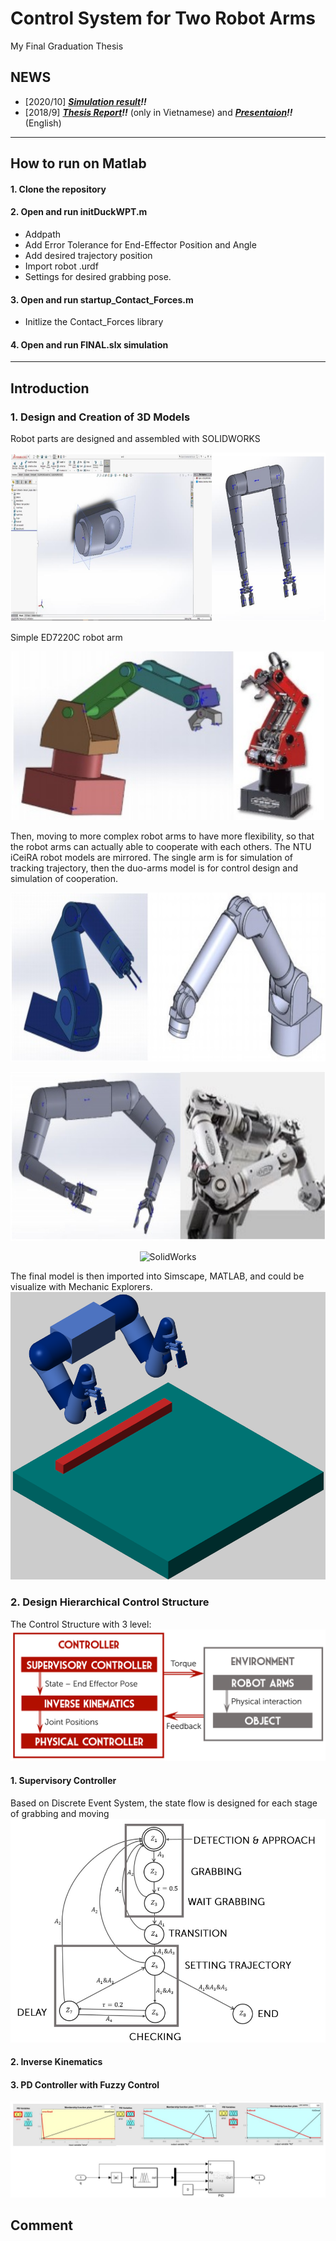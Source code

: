 # Control System for Two Robot Arms
My Final Graduation Thesis

## NEWS
- [2020/10] ***[Simulation result](https://youtu.be/cTyVofR3yck)!!***
- [2018/9] ***[Thesis Report](https://drive.google.com/file/d/19jg1Va8a1-06v_jeCaEbpSTN42Sba4jJ/view?usp=sharing)!!*** (only in Vietnamese) and ***[Presentaion](https://drive.google.com/file/d/1Zo7_rQ6bLqmFy-hEGOC8X1EVgzKX1z1O/view?usp=sharing)!!*** (English)

---

## How to run on Matlab
#### 1. Clone the repository
#### 2. Open and run initDuckWPT.m
- Addpath
- Add Error Tolerance for End-Effector Position and Angle
- Add desired trajectory position
- Import robot .urdf
- Settings for desired grabbing pose.
#### 3. Open and run startup_Contact_Forces.m
- Initlize the Contact_Forces library
#### 4. Open and run FINAL.slx simulation

---

## Introduction
### 1. Design and Creation of 3D Models
Robot parts are designed and assembled with SOLIDWORKS
<p align="center">
  <img src="https://github.com/duken72/ControlSystemForTwoRobotArms/blob/main/images/SolidWorks.jpg" alt="SolidWorks" height="270">
</p>

Simple ED7220C robot arm

<p align="center">
  <img src="https://github.com/duken72/ControlSystemForTwoRobotArms/blob/main/images/ED7220C.jpg" alt="ED7220C" height="270">
</p>

Then, moving to more complex robot arms to have more flexibility, so that the robot arms can actually able to cooperate with each others. The NTU iCeiRA robot models are mirrored.
The single arm is for simulation of tracking trajectory, then the duo-arms model is for control design and simulation of cooperation.

<p align="center">
  <img src="https://github.com/duken72/ControlSystemForTwoRobotArms/blob/main/images/NTU%20iCeiRA.jpg" alt="NTU iCeiRA" height="270">
</p>

<p align="center">
  <img src="https://github.com/duken72/ControlSystemForTwoRobotArms/blob/main/images/NTU%20iCeiRA%20Duo.jpg" alt="NTU iCeiRA Duo" height="270">
</p>

<p align="center">
  <img src="" alt="SolidWorks" height="270">
</p>

The final model is then imported into Simscape, MATLAB, and could be visualize with Mechanic Explorers.
![3D models](https://github.com/duken72/ControlSystemForTwoRobotArms/blob/main/envi.png)

### 2. Design Hierarchical Control Structure
The Control Structure with 3 level:
![Control Structure](https://github.com/duken72/ControlSystemForTwoRobotArms/blob/main/images/controlstructure.jpg)
#### 1. Supervisory Controller
Based on Discrete Event System, the state flow is designed for each stage of grabbing and moving
![State Flow](https://github.com/duken72/ControlSystemForTwoRobotArms/blob/main/images/stateflow.jpg)
#### 2. Inverse Kinematics
#### 3. PD Controller with Fuzzy Control
![PD Controller](https://github.com/duken72/ControlSystemForTwoRobotArms/blob/main/images/PDcontroller.jpg)

## Comment
